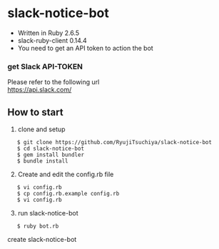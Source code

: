 # slack-notice-bot


- Written in Ruby 2.6.5
- slack-ruby-client 0.14.4
- You need to get an API token to action the bot


### get Slack API-TOKEN <br>
Please refer to the following url <br>
   https://api.slack.com/

## How to start

1. clone and setup

```
   $ git clone https://github.com/RyujiTsuchiya/slack-notice-bot
   $ cd slack-notice-bot
   $ gem install bundler 
   $ bundle install 
```
2. Create and edit the config.rb file
```
   $ vi config.rb
   $ cp config.rb.example config.rb
   $ vi config.rb  
```

3. run slack-notice-bot

```
   $ ruby bot.rb
```
 create slack-notice-bot
